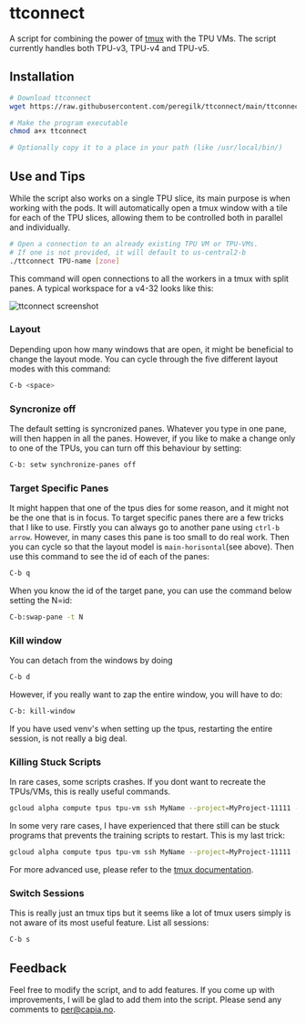 # ttconnect
A script for combining the power of [tmux](https://github.com/tmux/tmux/wiki) with the TPU VMs. The script currently handles both TPU-v3, TPU-v4 and TPU-v5. 


## Installation
```bash
# Download ttconnect
wget https://raw.githubusercontent.com/peregilk/ttconnect/main/ttconnect

# Make the program executable
chmod a+x ttconnect

# Optionally copy it to a place in your path (like /usr/local/bin/)
```

## Use and Tips
While the script also works on a single TPU slice, its main purpose is when working with the pods. It will automatically open a tmux window with a tile for each of the TPU slices, allowing them to be controlled both in parallel and individually.

```bash
# Open a connection to an already existing TPU VM or TPU-VMs.
# If one is not provided, it will default to us-central2-b
./ttconnect TPU-name [zone]

````

This command will open connections to all the workers in a tmux with split panes. A typical workspace for a v4-32 looks like this:

![ttconnect screenshot](./screenshot.png)

### Layout
Depending upon how many windows that are open, it might be beneficial to change the layout mode. You can cycle through the five different layout modes with this command:

```bash
C-b <space>
```


### Syncronize off
The default setting is syncronized panes. Whatever you type in one pane, will then happen in all the panes. However, if you like to make a change only to one of the TPUs, you can turn off this behaviour by setting:

```bash
C-b: setw synchronize-panes off
```


### Target Specific Panes
It might happen that one of the tpus dies for some reason, and it might not be the one that is in focus. To target specific panes there are a few tricks that I like to use. Firstly you can always go to another pane using `ctrl-b arrow`. However, in many cases this pane is too small to do real work. Then you can cycle so that the layout model is `main-horisontal`(see above). Then use this command to see the id of each of the panes:
```bash
C-b q
```

When you know the id of the target pane, you can use the command below setting the N=id:

```bash
C-b:swap-pane -t N
```

### Kill window
You can detach from the windows by doing 
```bash
C-b d
```
However, if you really want to zap the entire window, you will have to do:
```bash
C-b: kill-window
```
If you have used venv's when setting up the tpus, restarting the entire session, is not really a big deal.

### Killing Stuck Scripts
In rare cases, some scripts crashes. If you dont want to recreate the TPUs/VMs, this is really useful commands.

```bash
gcloud alpha compute tpus tpu-vm ssh MyName --project=MyProject-11111 --zone=MyZone --worker=all --command="sudo pkill -9 python"
```

In some very rare cases, I have experienced that there still can be stuck programs that prevents the training scripts to restart. This is my last trick:

```bash
gcloud alpha compute tpus tpu-vm ssh MyName --project=MyProject-11111 --zone=MyZone --worker=all --command="ps ax | grep python | grep -v grep | awk '{print \$1}' | xargs -r sudo kill -9"
```

For more advanced use, please refer to the [tmux documentation](https://man.openbsd.org/OpenBSD-current/man1/tmux.1).

### Switch Sessions
This is really just an tmux tips but it seems like a lot of tmux users simply is not aware of its most useful feature. List all sessions:

```bash
C-b s
```

## Feedback
Feel free to modify the script, and to add features. If you come up with improvements, I will be glad to add them into the script. Please send any comments to [per@capia.no](mailto:per@capia.no).

